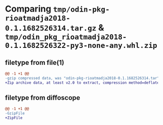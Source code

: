 # Comparing `tmp/odin-pkg-rioatmadja2018-0.1.1682526314.tar.gz` & `tmp/odin_pkg_rioatmadja2018-0.1.1682526322-py3-none-any.whl.zip`

## filetype from file(1)

```diff
@@ -1 +1 @@
-gzip compressed data, was "odin-pkg-rioatmadja2018-0.1.1682526314.tar", last modified: Wed Apr 26 16:25:14 2023, max compression
+Zip archive data, at least v2.0 to extract, compression method=deflate
```

## filetype from diffoscope

```diff
@@ -1 +1 @@
-GzipFile
+ZipFile
```

